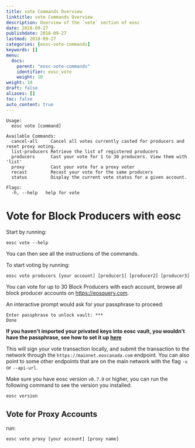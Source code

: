 ```yaml
---
title: vote Commands Overview
linktitle: vote Commands Overview
description: Overview of the `vote` section of eosc
date: 2018-09-27
publishdate: 2018-09-27
lastmod: 2018-09-27
categories: [eosc-vote-commands]
keywords: []
menu:
  docs:
    parent: "eosc-vote-commands"
    identifier: eosc_vote
    weight: 10
weight: 10
draft: false
aliases: []
toc: false
auto_content: true
---
```


```
Usage:
  eosc vote [command]

Available Commands:
  cancel-all     Cancel all votes currently casted for producers and reset proxy voting.
  list-producers Retrieve the list of registered producers
  producers      Cast your vote for 1 to 30 producers. View them with 'list'
  proxy          Cast your vote for a proxy voter
  recast         Recast your vote for the same producers
  status         Display the current vote status for a given account.

Flags:
  -h, --help   help for vote
```

# Vote for Block Producers with eosc


Start by running:


```
eosc vote --help
```


You can then see all the instructions of the commands.



To start voting by running:


```
eosc vote producers [your account] [producer1] [producer2] [producer3]
```


You can vote for up to 30 Block Producers with each account, browse 
all block producer accounts on https://eosquery.com.



An interactive prompt would ask for your passphrase to proceed:


```
Enter passphrase to unlock vault: ***
Done
```


**If you haven't imported your privated keys into eosc vault, you 
wouldn't have the passphrase, see how to set it up [here]()**

This will sign your vote transaction locally, and submit the
transaction to the network through the `https://mainnet.eoscanada.com`
endpoint. You can also point to some other endpoints that are on the
main network with the flag `-u` or `--api-url`.


Make sure you have eosc version `v0.7.0` or higher, you can run the 
following command to see the version you installed:


```
eosc version
```


## Vote for Proxy Accounts


run:


```
eosc vote proxy [your account] [proxy name]
```
